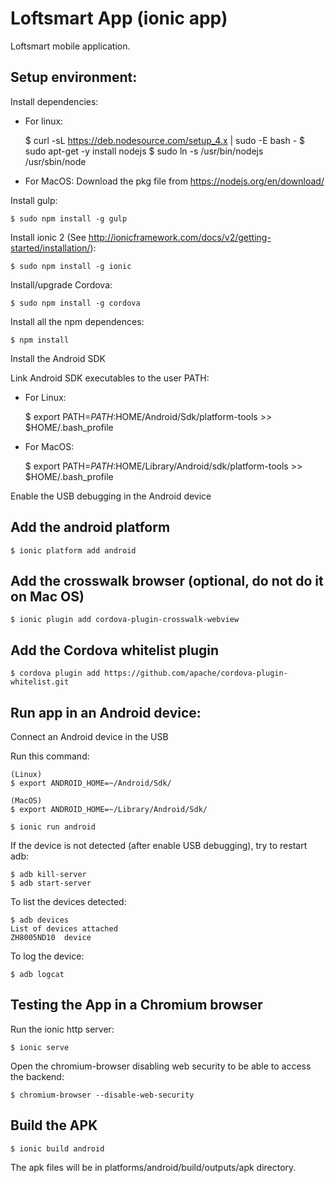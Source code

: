 # Loftsmart App (ionic app)

Loftsmart mobile application.

## Setup environment:

Install dependencies:

  * For linux:

    $ curl -sL https://deb.nodesource.com/setup_4.x | sudo -E bash -
    $ sudo apt-get -y install nodejs
    $ sudo ln -s /usr/bin/nodejs /usr/sbin/node

  * For MacOS: Download the pkg file from https://nodejs.org/en/download/

Install gulp:

    $ sudo npm install -g gulp

Install ionic 2 (See http://ionicframework.com/docs/v2/getting-started/installation/):

    $ sudo npm install -g ionic

Install/upgrade Cordova:

    $ sudo npm install -g cordova

Install all the npm dependences:

    $ npm install

Install the Android SDK

Link Android SDK executables to the user PATH:

* For Linux:

    $ export PATH=$PATH:$HOME/Android/Sdk/platform-tools >> $HOME/.bash_profile

* For MacOS:

    $ export PATH=$PATH:$HOME/Library/Android/sdk/platform-tools >> $HOME/.bash_profile

Enable the USB debugging in the Android device

## Add the android platform

    $ ionic platform add android

## Add the crosswalk browser (optional, do not do it on Mac OS)

    $ ionic plugin add cordova-plugin-crosswalk-webview

## Add the Cordova whitelist plugin

    $ cordova plugin add https://github.com/apache/cordova-plugin-whitelist.git

## Run app in an Android device:

Connect an Android device in the USB

Run this command:

    (Linux)
    $ export ANDROID_HOME=~/Android/Sdk/

    (MacOS)
    $ export ANDROID_HOME=~/Library/Android/Sdk/

    $ ionic run android

If the device is not detected (after enable USB debugging), try to restart adb:

    $ adb kill-server
    $ adb start-server

To list the devices detected:

    $ adb devices
    List of devices attached
    ZH8005ND10  device

To log the device:

    $ adb logcat


## Testing the App in a Chromium browser

Run the ionic http server:

    $ ionic serve

Open the chromium-browser disabling web security to be able to access the backend:

    $ chromium-browser --disable-web-security


## Build the APK

    $ ionic build android

The apk files will be in platforms/android/build/outputs/apk directory.
